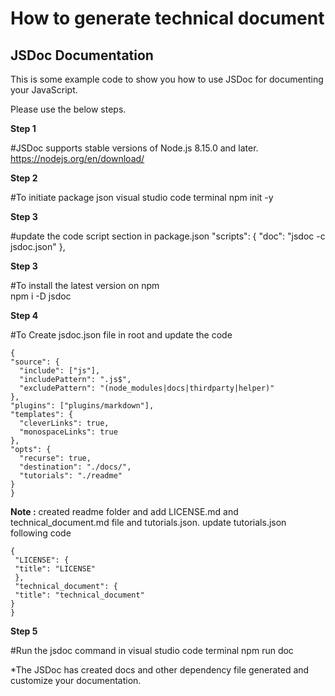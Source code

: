 # How to generate technical document

## JSDoc Documentation

This is some example code to show you how to use JSDoc for documenting your JavaScript.

Please use the below steps.

**Step 1** 

#JSDoc supports stable versions of Node.js 8.15.0 and later.
https://nodejs.org/en/download/

**Step 2**

#To initiate package json visual studio code terminal
npm init -y

**Step 3** 

#update the code script section in package.json
"scripts": {
    "doc": "jsdoc -c jsdoc.json"
  },

**Step 3**

#To install the latest version on npm  
npm i -D jsdoc

**Step 4**

#To Create jsdoc.json file in root and update the code

    {
    "source": {
      "include": ["js"],
      "includePattern": ".js$",
      "excludePattern": "(node_modules|docs|thirdparty|helper)"
    },
    "plugins": ["plugins/markdown"],
    "templates": {
      "cleverLinks": true,
      "monospaceLinks": true
    },
    "opts": {
      "recurse": true,
      "destination": "./docs/",
      "tutorials": "./readme"
    }
    }
  
  **Note :** created readme folder and add LICENSE.md and technical_document.md file and tutorials.json.
		  update tutorials.json following code
		  
    {
     "LICENSE": {
     "title": "LICENSE"
     },
     "technical_document": {
     "title": "technical_document"
    }
    }

**Step 5**

#Run the jsdoc command in visual studio code terminal
npm run doc

*The JSDoc has created docs and other dependency file generated and customize your documentation.

